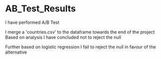 # AB_Test_Results
I have performed A/B Test

I merge a 'countries.csv' to the dataframe towards the end of the project
Based on analysis I have concluded not to reject the null

Further based on logistic regression I fail to reject the null in favour of the alternative
